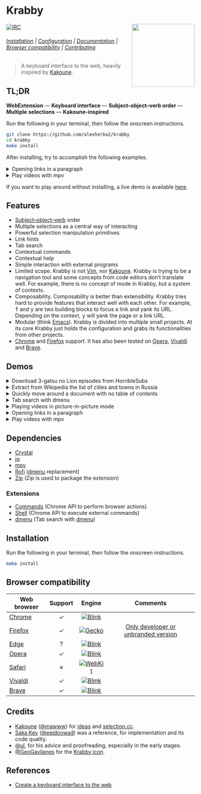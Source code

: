 # Krabby

<img src="https://www.iconfinder.com/icons/877852/download/svg/512" height="168" align="right">

[![IRC](https://img.shields.io/badge/IRC-%23krabby-blue)](https://webchat.freenode.net/#krabby)

###### [Installation](#installation) | [Configuration](src/krabby.js) | [Documentation](doc) | [Browser compatibility](#browser-compatibility) | [Contributing](CONTRIBUTING)

> A keyboard interface to the web, heavily inspired by [Kakoune].

## TL;DR

**WebExtension** — **Keyboard interface** — **Subject–object–verb order** — **Multiple selections** — **Kakoune-inspired**

Run the following in your terminal, then follow the onscreen instructions.

``` sh
git clone https://github.com/alexherbo2/krabby
cd krabby
make install
```

After installing, try to accomplish the following examples.

<details>

<summary>Opening links in a paragraph</summary>

Navigate to <https://tuppervim.org> and type:

```
f{hint}s[alt+a][alt+I][ctrl+enter][alt+x]
```

**Explanation**

- <kbd>f</kbd> enters hint mode,
- `{hint}` is a placeholder for you to select a link,
- <kbd>s</kbd> creates a selection out of the active element,
- <kbd>Alt</kbd> + <kbd>a</kbd> expands the region,
- <kbd>Alt</kbd> + <kbd>I</kbd> selects all links,
- <kbd>Control</kbd> + <kbd>Enter</kbd> opens selected links in the background.
- Optionally, <kbd>Alt</kbd> + <kbd>x</kbd> will undo the operation (closing right tabs).

</details>

<details>

<summary>Play videos with mpv</summary>

Navigate to <https://youtube.com/results?search_query=Berserk+AMV> and type:

```
F{hint}{hint}<page-down>{hint}<escape>m
```

**Explanation**

- <kbd>F</kbd> enters hint mode (lock),
- `{hint}` is a placeholder for you to select 2 links,
- <kbd>Page Down</kbd> scrolls one page down,
- `{hint}` is a placeholder for you to select another link,
- <kbd>Escape</kbd> leaves hint mode.
- Finally, <kbd>m</kbd> opens the selection with [mpv].

</details>

If you want to play around without installing, a live demo is available [here][Live demo].

## Features

- [Subject–object–verb] order
- Multiple selections as a central way of interacting
- Powerful selection manipulation primitives
- Link hints
- Tab search
- Contextual commands
- Contextual help
- Simple interaction with external programs
- Limited scope.  Krabby is not [Vim], nor [Kakoune].  Krabby is trying to be a
navigation tool and some concepts from code editors don’t translate well.  For
example, there is no concept of mode in Krabby, but a system of contexts.
- Composability.  Composability is better than extensibility.  Krabby tries hard
to provide features that interact well with each other.  For example, <kbd>f</kbd>
and <kbd>y</kbd> are two building blocks to focus a link and yank its URL.  Depending
on the context, <kbd>y</kbd> will yank the page or a link URL.
- Modular (think [Emacs]).  Krabby is divided into multiple small projects.  At
its core Krabby just holds the configuration and grabs its functionalities from
other projects.
- [Chrome] and [Firefox] support.  It has also been tested on [Opera], [Vivaldi]
and [Brave].

## Demos

<details>

<summary>Download 3-gatsu no Lion episodes from HorribleSubs</summary>

[![Download 3-gatsu no Lion episodes from HorribleSubs](https://img.youtube.com/vi_webp/aXaFt75lIqo/maxresdefault.webp)](https://youtu.be/aXaFt75lIqo)

**Commands**

- <kbd>f</kbd> → Focus link
  - Input: <kbd>o</kbd>
- <kbd>s</kbd> → Select active element
- <kbd>Alt</kbd> + <kbd>a</kbd> → Select parent elements (2 times)
- <kbd>Alt</kbd> + <kbd>i</kbd> → Select child elements (2 times)
- <kbd>Enter</kbd> → Open link
- <kbd>Alt</kbd> + <kbd>i</kbd> → Select child elements
- <kbd>Alt</kbd> + <kbd>k</kbd> → Keep selections that match the given [RegExp][Regular Expressions]
  - Input: `720p`
- <kbd>Alt</kbd> + <kbd>I</kbd> → Select links
- <kbd>Alt</kbd> + <kbd>k</kbd> → Keep selections that match the given [RegExp][Regular Expressions]
  - Input: `Magnet`
- <kbd>Alt</kbd> + <kbd>Shift</kbd> + <kbd>Enter</kbd> → Open link in the associated application

</details>

<details>

<summary>Extract from Wikipedia the list of cities and towns in Russia</summary>

[![Extract from Wikipedia the list of cities and towns in Russia](https://img.youtube.com/vi_webp/PJXCnRBkHDY/maxresdefault.webp)](https://youtu.be/PJXCnRBkHDY)

**Commands**

- <kbd>f</kbd> → Focus link
  - Input: <kbd>a</kbd>, <kbd>l</kbd>
- <kbd>s</kbd> → Select active element
- <kbd>Alt</kbd> + <kbd>a</kbd> → Select parent elements (3 times)
- <kbd>S</kbd> → Select elements that match the specified group of selectors
  - Input: `tr td:first-child`
- <kbd>Alt</kbd> + <kbd>I</kbd> → Select links
- <kbd>Alt</kbd> + <kbd>y</kbd> → Copy link text

</details>

<details>

<summary>Quickly move around a document with no table of contents</summary>

[![Quickly move around a document with no table of contents](https://img.youtube.com/vi_webp/gp4_6VGXkOk/maxresdefault.webp)](https://youtu.be/gp4_6VGXkOk)

**Commands**

- <kbd>%</kbd> → Select document
- <kbd>S</kbd> → Select elements that match the specified group of selectors
  - Input: `h1, h2, h3`
- <kbd>(</kbd> → Focus previous selection

</details>

<details>

<summary>Tab search with dmenu</summary>

[![Tab search with dmenu](https://img.youtube.com/vi_webp/tgrmss3u2aE/maxresdefault.webp)](https://youtu.be/tgrmss3u2aE)

**Commands**

- <kbd>q</kbd> → Tab search with [dmenu]

</details>

<details>

<summary>Playing videos in picture-in-picture mode</summary>

[![Playing videos in picture-in-picture mode](https://img.youtube.com/vi_webp/zgSx1AE6pig/maxresdefault.webp)](https://youtu.be/zgSx1AE6pig)

**Commands**

- <kbd>p</kbd> → Toggle picture-in-picture mode

</details>

<details>

<summary>Opening links in a paragraph</summary>

[![Opening links in a paragraph](https://img.youtube.com/vi_webp/v2Jvk1rhIlc/maxresdefault.webp)](https://youtu.be/v2Jvk1rhIlc)

**Commands**

- <kbd>f</kbd> → Focus link
  - Input: <kbd>e</kbd>
- <kbd>s</kbd> → Select active element
- <kbd>Alt</kbd> + <kbd>a</kbd> → Select parent elements
- <kbd>Alt</kbd> + <kbd>I</kbd> → Select links
- <kbd>Control</kbd> + <kbd>Enter</kbd> → Open link in new tab

</details>

<details>

<summary>Play videos with mpv</summary>

[![Play videos with mpv](https://img.youtube.com/vi_webp/gYTi-eXuWdI/maxresdefault.webp)](https://youtu.be/gYTi-eXuWdI)

**Commands**

- <kbd>f</kbd> → Focus link
  - Input: <kbd>a</kbd>, <kbd>w</kbd>
- <kbd>s</kbd> → Select active element
- <kbd>Alt</kbd> + <kbd>a</kbd> → Select parent elements (3 times)
- <kbd>Alt</kbd> + <kbd>I</kbd> → Select links
- <kbd>Alt</kbd> + <kbd>m</kbd> → Play with [mpv] in reverse order

</details>

## Dependencies

- [Crystal]
- [jq]
- [mpv]
- [Rofi] ([dmenu] replacement)
- [Zip] (Zip is used to package the extension)

### Extensions

- [Commands] (Chrome API to perform browser actions)
- [Shell] (Chrome API to execute external commands)
- [dmenu][chrome-dmenu] (Tab search with [dmenu])

## Installation

Run the following in your terminal, then follow the onscreen instructions.

``` sh
make install
```

## Browser compatibility

| Web browser | Support |             Engine              | Comments |
| ----------- |:-------:|:-------------------------------:|:--------:|
| [Chrome]    |    ✓    | [![Blink][chrome.svg]][Blink]   ||
| [Firefox]   |    ✓    | [![Gecko][firefox.svg]][Gecko]  | [Only developer or unbranded version](https://wiki.mozilla.org/Add-ons/Extension_Signing#FAQ) |
| [Edge]      |    ?    | [![Blink][chrome.svg]][Blink]   ||
| [Opera]     |    ✓    | [![Blink][chrome.svg]][Blink]   ||
| [Safari]    |    ✗    | [![WebKit][safari.svg]][WebKit] ||
| [Vivaldi]   |    ✓    | [![Blink][chrome.svg]][Blink]   ||
| [Brave]     |    ✓    | [![Blink][chrome.svg]][Blink]   ||

## Credits

- [Kakoune] ([@mawww]) for [ideas][Why Kakoune] and [selection.cc].
- [Saka Key] ([@eejdoowad]) was a reference, for implementation and its code quality.
- [@ul], for his advice and proofreading, especially in the early stages.
- [@GeoGavilanes] for the [Krabby icon].

## References

- [Create a keyboard interface to the web]

[Krabby icon]: https://iconfinder.com/icons/877852/kanto_krabby_pokemon_water_icon

[Subject–object–verb]: https://en.wikipedia.org/wiki/Subject–object–verb

[Chrome]: https://google.com/chrome/
[Chrome Web Store]: https://chrome.google.com/webstore

[Firefox]: https://mozilla.org/firefox/
[Firefox Add-ons]: https://addons.mozilla.org

[Chrome]: https://google.com/chrome/
[Firefox]: https://mozilla.org/firefox/
[Edge]: https://microsoft.com/en-us/windows/microsoft-edge
[Opera]: https://opera.com
[Safari]: https://apple.com/safari/
[Vivaldi]: https://vivaldi.com
[Brave]: https://brave.com

[Blink]: https://chromium.org/blink
[Gecko]: https://developer.mozilla.org/en-US/docs/Mozilla/Gecko
[WebKit]: https://webkit.org

[chrome.svg]: https://developer.mozilla.org/static/browsers/chrome.b49946f7739f.svg
[firefox.svg]: https://developer.mozilla.org/static/browsers/firefox.1c9f202ae696.svg
[safari.svg]: https://developer.mozilla.org/static/browsers/safari.aca6ae03b671.svg

[Kakoune]: https://kakoune.org
[Vim]: https://vim.org
[Emacs]: https://gnu.org/software/emacs/
[Crystal]: https://crystal-lang.org
[jq]: https://stedolan.github.io/jq/
[mpv]: https://mpv.io
[dmenu]: https://tools.suckless.org/dmenu/
[Rofi]: https://github.com/davatorium/rofi
[Zip]: http://infozip.sourceforge.net/Zip.html

[Commands]: https://github.com/alexherbo2/chrome-commands
[Shell]: https://github.com/alexherbo2/chrome-shell
[chrome-dmenu]: https://github.com/alexherbo2/chrome-dmenu

[Kakoune]: https://kakoune.org
[Why Kakoune]: https://kakoune.org/why-kakoune/why-kakoune.html
[selection.cc]: https://github.com/mawww/kakoune/blob/master/src/selection.cc

[Saka Key]: https://key.saka.io

[@mawww]: https://github.com/mawww
[@eejdoowad]: https://github.com/eejdoowad
[@ul]: https://github.com/ul
[@GeoGavilanes]: https://iconfinder.com/GeoGavilanes

[Regular Expressions]: https://developer.mozilla.org/en-US/docs/Web/JavaScript/Guide/Regular_Expressions

[Create a keyboard interface to the web]: https://alexherbo2.github.io/blog/chrome/create-a-keyboard-interface-to-the-web/
[Live demo]: https://alexherbo2.github.io/blog/chrome/create-a-keyboard-interface-to-the-web#try-it
